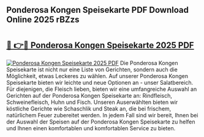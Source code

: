 ## Ponderosa Kongen Speisekarte PDF Download Online 2025 rBZzs

# <h2><a href="http://gc7f2ix.nevu.top/?p=Ponderosa+Kongen+Speisekarte">🔗 👉🔴 Ponderosa Kongen Speisekarte 2025 PDF</a></h2>

[![Ponderosa Kongen Speisekarte 2025 PDF](https://i.imgur.com/dBaPXMq.png)](http://gc7f2ix.nevu.top/?p=Ponderosa+Kongen+Speisekarte)
Die Ponderosa Kongen Speisekarte ist nicht nur eine Liste von Gerichten, sondern auch die Möglichkeit, etwas Leckeres zu wählen. Auf unserer Ponderosa Kongen Speisekarte bieten wir leichte und neue Optionen an - unser Salatbereich. Für diejenigen, die Fleisch lieben, bieten wir eine umfangreiche Auswahl an Gerichten auf der Ponderosa Kongen Speisekarte an: Rindfleisch, Schweinefleisch, Huhn und Fisch. Unseren Auserwählten bieten wir köstliche Gerichte wie Schaschlik und Steak an, die bei frischem, natürlichem Feuer zubereitet werden. In jedem Fall sind wir bereit, Ihnen bei der Auswahl der Speisen auf der Ponderosa Kongen Speisekarte zu helfen und Ihnen einen komfortablen und komfortablen Service zu bieten.
